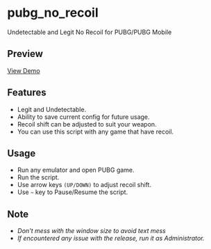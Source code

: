 # pubg_no_recoil
Undetectable and Legit No Recoil for PUBG/PUBG Mobile

## Preview
[View Demo](https://media.giphy.com/media/W5TXFkxrUjlwVKrn03/giphy.gif)

## Features
 -   Legit and Undetectable.
 -   Ability to save current config for future usage.
 -   Recoil shift can be adjusted to suit your weapon.
 -   You can use this script with any game that have recoil.

## Usage
 - Run any emulator and open PUBG game.
 - Run the script.
 - Use arrow keys `(UP/DOWN)` to adjust recoil shift.
 - Use `~` key to Pause/Resume the script.

## Note
 - *Don't mess with the window size to avoid text mess*
 - *If encountered any issue with the release, run it as Administrator.*
